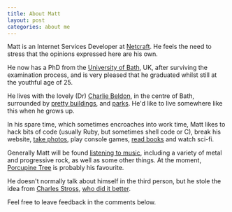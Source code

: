 ```yaml
--- 
title: About Matt
layout: post
categories: about me
---
```

Matt is an Internet Services Developer at <a href="http://netcraft.com">Netcraft</a>. He feels the need to stress that the opinions expressed here are his own.

He now has a PhD from the [University of Bath](http://www.bath.ac.uk), UK, after surviving the examination process, and is very pleased that he graduated whilst still at the youthful age of 25. 

He lives with the lovely (Dr) [Charlie Beldon](http://charliebeldon.com), in the centre of Bath, surrounded by [pretty buildings](http://www.flickr.com/photos/mattfoster/sets/72157601599289776/ "Bath Stone: A Study - a set on Flickr"), and [parks](http://www.flickr.com/photos/mattfoster/sets/72157601823551359/ "Prior Park 2007 - a set on Flickr"). He'd like to live somewhere like this when he grows up.

In his spare time, which sometimes encroaches into work time, Matt likes to hack bits of code (usually Ruby, but sometimes shell code or C), break his website, [take photos](http://flickr.com/photos/mattfoster), play console games, [read books](http://www.librarything.com/catalog/mattfoster "LibraryThing | Catalog your books online") and watch sci-fi.

Generally Matt will be found [listening to music](http://www.last.fm/user/mattfoster), including a variety of metal and progressive rock, as well as some other things. At the moment, [Porcupine Tree](http://www.porcupinetree.com/ "Porcupine Tree - Official Website") is probably his favourite.

He doesn't normally talk about himself in the third person, but he stole the idea from [Charles Stross](http://www.antipope.org/charlie/ "Charlie's Place"), [who did it better](http://www.antipope.org/charlie/fiction/faq.html "The Charles Stross FAQ").

Feel free to leave feedback in the comments below.
